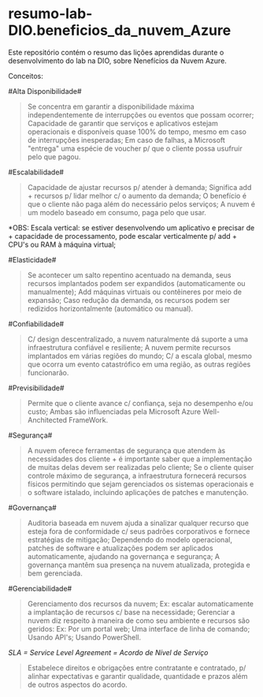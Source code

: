 # resumo-lab-DIO.beneficios_da_nuvem_Azure
Este repositório contém o resumo das lições aprendidas durante o desenvolvimento do lab na DIO, sobre Nenefícios da Nuvem Azure.

Conceitos:


#Alta Disponibilidade#
> Se concentra em garantir a disponibilidade máxima independentemente de interrupções ou eventos que possam ocorrer;
> Capacidade de garantir que serviços e aplicativos estejam operacionais e disponíveis quase 100% do tempo, mesmo em caso de interrupções inesperadas;
> Em caso de falhas, a Microsoft "entrega" uma espécie de voucher p/ que o cliente possa usufruir pelo que pagou.

#Escalabilidade#
> Capacidade de ajustar recursos p/ atender à demanda;
> Significa add + recursos p/ lidar melhor c/ o aumento da demanda;
> O benefício é que o cliente não paga além do necessário pelos serviços;
> A nuvem é um modelo baseado em consumo, paga pelo que usar.

*OBS: Escala vertical: se estiver desenvolvendo um aplicativo e precisar de + capacidade de processamento, pode escalar verticalmente p/ add + CPU's ou RAM à máquina virtual;

#Elasticidade#
> Se acontecer um salto repentino acentuado na demanda, seus recursos implantados podem ser expandidos (automaticamente ou manualmente);
> Add máquinas virtuais ou contêineres por meio de expansão;
> Caso redução da demanda, os recursos podem ser redizidos horizontalmente (automático ou manual).

#Confiabilidade#
> C/ design descentralizado, a nuvem naturalmente dá suporte a uma infraestrutura confiável e resiliente;
> A nuvem permite recursos implantados em várias regiões do mundo;
> C/ a escala global, mesmo que ocorra um evento catastrófico em uma região, as outras regiões funcionarão.

#Previsibilidade#
> Permite que o cliente avance c/ confiança, seja no desempenho e/ou custo;
> Ambas são influenciadas pela Microsoft Azure Well-Anchitected FrameWork.

#Segurança#
> A nuvem oferece ferramentas de segurança que atendem às necessidades dos cliente + é importante saber que a implementação de muitas delas devem ser realizadas pelo cliente;
> Se o cliente quiser controle máximo de segurança, a infraestrutura fornecerá recursos físicos permitindo que sejam gerenciados os sistemas operacionais e o software istalado, incluindo aplicações de patches e manutenção.

#Governança#
> Auditoria baseada em nuvem ajuda a sinalizar qualquer recurso que esteja fora de conformidade c/ seus padrões corporativos e fornece estratégias de mitigação;
> Dependendo do modelo operacional, patches de software e atualizações podem ser aplicados automaticamente, ajudando na governança e segurança;
> A governança mantêm sua presença na nuvem atualizada, protegida e bem gerenciada.

#Gerenciabilidade#
> Gerenciamento dos recursos da nuvem;
> Ex: escalar automaticamente a implantação de recursos c/ base na necessidade;
> Gerenciar a nuvem diz respeito à maneira de como seu ambiente e recursos são geridos: Ex: Por um portal web; Uma interface de linha de comando; Usando API's; Usando PowerShell.

*SLA = Service Level Agreement = Acordo de Nível de Serviço*
> Estabelece direitos e obrigações entre contratante e contratado, p/ alinhar expectativas e garantir qualidade, quantidade e prazos além de outros aspectos do acordo.
